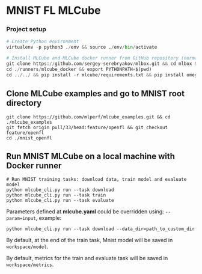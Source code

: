 # MNIST FL MLCube

### Project setup
```Python
# Create Python environment 
virtualenv -p python3 ./env && source ./env/bin/activate

# Install MLCube and MLCube docker runner from GitHub repository (normally, users will just run `pip install mlcube mlcube_docker`)
git clone https://github.com/sergey-serebryakov/mlbox.git && cd mlbox && git checkout feature/configV2
cd ./runners/mlcube_docker && export PYTHONPATH=$(pwd)
cd ../../ && pip install -r mlcube/requirements.txt && pip install omegaconf && cd ../
```

## Clone MLCube examples and go to MNIST root directory
```
git clone https://github.com/mlperf/mlcube_examples.git && cd ./mlcube_examples
git fetch origin pull/33/head:feature/openfl && git checkout feature/openfl
cd ./mnist_openfl
```

## Run MNIST MLCube on a local machine with Docker runner
```
# Run MNIST training tasks: download data, train model and evaluate model
python mlcube_cli.py run --task download
python mlcube_cli.py run --task train
python mlcube_cli.py run --task evaluate
```

Parameters defined at **mlcube.yaml** could be overridden using: `--param=input`, example:

```
python mlcube_cli.py run --task download --data_dir=path_to_custom_dir
```

By default, at the end of the train task, Mnist model will be saved in `workspace/model`.

By default, metrics for the train and evaluate task will be saved in `workspace/metrics`.